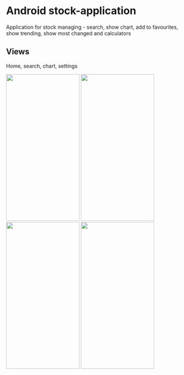 # Android stock-application
Application for stock managing - search, show chart, add to favourites, show trending, show most changed and calculators

## Views
Home, search, chart, settings
<div display=flex>
<img src=https://user-images.githubusercontent.com/32646472/113405572-bb411b00-93b2-11eb-916b-eb19aeed9496.png width=200 height=400>
<img src=https://user-images.githubusercontent.com/32646472/113405857-2c80ce00-93b3-11eb-931a-0cef6e5ac300.png width=200 height=400>
<img src=https://user-images.githubusercontent.com/32646472/113405886-399dbd00-93b3-11eb-9d32-45f472e007f4.png width=200 height=400>
<img src=https://user-images.githubusercontent.com/32646472/113405879-37d3f980-93b3-11eb-9c47-904c7155cde2.png width=200 height=400>
</div>

